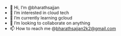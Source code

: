 - 👋 Hi, I’m @bharathsajjan
- 👀 I’m interested in cloud tech
- 🌱 I’m currently learning gcloud
- 💞️ I’m looking to collaborate on anything
- 📫 How to reach me @bharathsajjan2k2@gmail.com

<!---
9108333290/9108333290 is a ✨ special ✨ repository because its `README.md` (this file) appears on your GitHub profile.
You can click the Preview link to take a look at your changes.
--->
